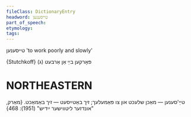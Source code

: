 ```yaml
---
fileClass: DictionaryEntry
headword: טייסענען
part_of_speech: 
etymology: 
tags: 
---
```

טייסענען
'to work poorly and slowly'

{Stutchkoff}
פּאָרקען בײַ אַן אַרבעט (ג)

NORTHEASTERN
==============

טײַ'סענען — מאַכן שלעכט און צו פּאַמעלעך; זיך באַטײַסעט — זיך באַמאַכט.
{מאַרק, "אונדזער ליטווישער ייִדיש" (1951): 468}
